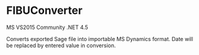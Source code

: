 # FIBUConverter
MS VS2015 Community
.NET 4.5

Converts exported Sage file into importable MS Dynamics format.
Date will be replaced by entered value in conversion.
